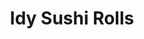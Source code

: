 ---
layout: place
title: "Idy Sushi Rolls"
permalink: /california/idyllwild-pine-cove/idy-sushi-rolls.html
stateAbbr: CA
stateName: California
cityName: Idyllwild-Pine Cove
seo:
  name: "Idy Sushi Rolls"
  type: Restaurant
  links: null
description: "Looking for sushi in Idyllwild-Pine Cove, California? Check out Idy Sushi Rolls for a delightful Japanese dining experience. Enjoy a variety of sushi and oth..."
place_id: ChIJQ_ixG8YT24AReYAQe_tJdY8
photos:
  - name: >-
      places/ChIJQ_ixG8YT24AReYAQe_tJdY8/photos/AeeoHcIpvaLRXlxVaRMZSqyTP_t28qY2Al9qojZ9pSrdLCaaj9zr8qGOR4zCLZ5UeHJbyIX1XOBhhLx3q-ORK58FT-CpICCoIo22gbv7h4qnR7vlryYUadI7aunj3wycH8jFaLwc_KhgDanN9gh15WWGEhZEFjJpixZhrm1RYOONsMqneyfZQOWXOFT5PwsZ0R__amkQFicTP466-1CUiMHkkUOwDpN6eeyd4fvIkMWN8pKYuQMpjjn5pXKKXi3feWQjeWkhC_LGJ3qtWut0jMCq2ZSIPKr5CVherfDRVg7EEuLZFaczpDVtpbRS7UKgiEdGc7LLuu4ra3iXYZvKHiopl4ytXRFJ952OEyMDXW-BCxWWwIARzMmyFjipdPK7ra7AfPPF8pXDjFab8-OlFm5cJpCBFKonWWsJBdaIf3x_y9czF6am
    widthPx: 3024
    heightPx: 4032
    authorAttributions:
      - displayName: Lorenzo Warfel
        uri: https://maps.google.com/maps/contrib/100899904439617888603
        photoUri: >-
          https://lh3.googleusercontent.com/a-/ALV-UjWOzJooC_lctzoJnqTz4I44Zd1E4QeLBtKk1WCkzuJHIMBDwi08lw=s100-p-k-no-mo
    flagContentUri: >-
      https://www.google.com/local/imagery/report/?cb_client=maps_api_places.places_api&image_key=!1e10!2sCIHM0ogKEICAgICL79CZ2QE&hl=en-US
    googleMapsUri: >-
      https://www.google.com/maps/place//data=!3m4!1e2!3m2!1sCIHM0ogKEICAgICL79CZ2QE!2e10!4m2!3m1!1s0x80db13c61bb1f843:0x8f7549fb7b108079
  - name: >-
      places/ChIJQ_ixG8YT24AReYAQe_tJdY8/photos/AeeoHcLSXaGiAfrU2JlbNDE7q9lT7GgS-SCxIy2of8Y0JaoCUQe_P9eq5FS2QAdOpprKwwBfFemlrW6h3OpxIXhAstDhmebQ3VPL4e0kt7hLH34iMkS1HlrE3wfuFg1joqKx5Ho339XfMoWwQsk88y4wCsKfCIHB-24OM7raEloJq68BgMiw0W4QBSFKfQi144FcAqnPZ2O7jZNS9vDkw9UtcKNX6jk4osQVV2pb5PvnzH5je7MpOyO-7GIhfxJh7tX8J9IP65T1oADoAK8gud1xYjUHjOnQmlTmV7juAiZWcur48ijuFP9FGMD3MofEOKMFc3vpw8Efp0aEra_D63FnhYcEqVNwr7v_f3jpC6cvx9x5bgEEwNnW7RK0pp_1u8QU2d_q24mZPktt-pV9C64qEawF5EtLEXWTaNpiIldnej4CdMsl
    widthPx: 4032
    heightPx: 3024
    authorAttributions:
      - displayName: K “Citizen K”
        uri: https://maps.google.com/maps/contrib/111186239508268389406
        photoUri: >-
          https://lh3.googleusercontent.com/a-/ALV-UjXCDVA1Blnob8fKP8HAhWBTriEDuJY1sXdWJ49Cs1jaYV4EAtJC=s100-p-k-no-mo
    flagContentUri: >-
      https://www.google.com/local/imagery/report/?cb_client=maps_api_places.places_api&image_key=!1e10!2sCIHM0ogKEICAgMCwoLuNqwE&hl=en-US
    googleMapsUri: >-
      https://www.google.com/maps/place//data=!3m4!1e2!3m2!1sCIHM0ogKEICAgMCwoLuNqwE!2e10!4m2!3m1!1s0x80db13c61bb1f843:0x8f7549fb7b108079
  - name: >-
      places/ChIJQ_ixG8YT24AReYAQe_tJdY8/photos/AeeoHcK5jk9vNfhfz8yCtCdWLgQwvBZoL8t_Vp2utC6pFVie6ohBAyzxIilMdNgolFaQl5e8cpYz6jMOusduDnGaQlelWOZafaKU5VdlKlllrlJc3393GQirM-WeTKWfKSKlwABBzQ5-yxqzoCWoAhpAt-yrY3ukLpsN6qfJoDl8Sn0HfoRdtM82pYuyOGnY7iL6NcaNRm1ZWty97614cN6IsN5u4bVqMq3NUm5HbE5UxwOwtaLm9eFrd55CZhDIF0D8KGFlqqhQQs0s4HBrPNVLWIo_Yll7ahklAJ5ZPyQ9FLF0WKjZ0L86B76W-i30lyUYCGOeqSKLLUhAXqVUwlncz1Gcvn-xWylKaGhOMpYhNAhjhalAg0lTtv5Y4IlvJ8ta_gEcnt-6Hm054UkmiEsQ26yTXo911MfNz2iZjZRdNGI
    widthPx: 3024
    heightPx: 4032
    authorAttributions:
      - displayName: Lorenzo Warfel
        uri: https://maps.google.com/maps/contrib/100899904439617888603
        photoUri: >-
          https://lh3.googleusercontent.com/a-/ALV-UjWOzJooC_lctzoJnqTz4I44Zd1E4QeLBtKk1WCkzuJHIMBDwi08lw=s100-p-k-no-mo
    flagContentUri: >-
      https://www.google.com/local/imagery/report/?cb_client=maps_api_places.places_api&image_key=!1e10!2sCIHM0ogKEICAgICL79CZOQ&hl=en-US
    googleMapsUri: >-
      https://www.google.com/maps/place//data=!3m4!1e2!3m2!1sCIHM0ogKEICAgICL79CZOQ!2e10!4m2!3m1!1s0x80db13c61bb1f843:0x8f7549fb7b108079
  - name: >-
      places/ChIJQ_ixG8YT24AReYAQe_tJdY8/photos/AeeoHcIhATmwn0D2sYfE8WSAaGChcUyxbzqrwJqv_E0ch_YGZABItn65xd4LI2p1zDguyUFGv9W-21xR949GRhw_-sk_omFZNo65bpbw_lg66wCRtp0nlFxRJNozvLV1OrI6Ki5B8w2RaBHLXgPL15ZHdqwt4MvRMWS1wNLagelvQFx_utBbvnkFc4w0JeZscuNaSm5871qwYJ2m6AgA7wiuGvGeng432DACHkaaC_yBawzZ9f7WTSvRkcd0Gmo14mmwcW8YvChBix1RPgM8Akw1lRTpaeAGD17-5z75wfegey8iQGyzmJmtj5bOAbr-VYkreMuYK03dXRzXRPnq5psl55Xh_McDSyB_ZOfnG-qli4-U6Lg2Ek_kgDGhCp3pKVGSAsG-Kja0NFOEnOzSx7Ou1jXTuTnoezC86rhnNTqfK7I-jao
    widthPx: 3024
    heightPx: 4032
    authorAttributions:
      - displayName: K “Citizen K”
        uri: https://maps.google.com/maps/contrib/111186239508268389406
        photoUri: >-
          https://lh3.googleusercontent.com/a-/ALV-UjXCDVA1Blnob8fKP8HAhWBTriEDuJY1sXdWJ49Cs1jaYV4EAtJC=s100-p-k-no-mo
    flagContentUri: >-
      https://www.google.com/local/imagery/report/?cb_client=maps_api_places.places_api&image_key=!1e10!2sCIHM0ogKEICAgID9hufNnAE&hl=en-US
    googleMapsUri: >-
      https://www.google.com/maps/place//data=!3m4!1e2!3m2!1sCIHM0ogKEICAgID9hufNnAE!2e10!4m2!3m1!1s0x80db13c61bb1f843:0x8f7549fb7b108079
  - name: >-
      places/ChIJQ_ixG8YT24AReYAQe_tJdY8/photos/AeeoHcJAiquFrxfGLq2qhMz43PY398kMh1MNKbBkFMZKRX9OEmcVFGK9Oag0y_XmVhqka-g639VkJsf0qSq1LShJgG1AhqDO6RZLvcLLGnCmLC_HMNf6A1U_mEpqGaRE3plwqyZkGF7EfCpZzRnLBGysdEsswJsJrvSPFP_JI6KITRnVOpBe7YPgEkix71hdh9qmYkn89gu7XuH3lXPbuFbPQPwJtdpThao2yfPnBPOJkFUZiR7q8sDBtTXbkRaFm66U1zNaMrSWO1sr1LP6uvS7pOMxh7EjNcp7PqLUUmInNioTCNWz0PXyBmrgpbDJPxeXNQIqKjzLo8UGO6GAKh9ozcQuM1nXy7oXFfI-XGAgSyqHpZyCtbtriklmClEu6MOJDX2HX9n7b2F7YNiv8HDfAXxaM6NFtd5SFaeEi5Z20rLeWA
    widthPx: 4032
    heightPx: 3024
    authorAttributions:
      - displayName: Julio Acosta
        uri: https://maps.google.com/maps/contrib/114308297499504713415
        photoUri: >-
          https://lh3.googleusercontent.com/a-/ALV-UjWEN6SW68QyzF6veb_B-f1xSe4cFEHfGbKAMMfBeZ5sx1DVWxda=s100-p-k-no-mo
    flagContentUri: >-
      https://www.google.com/local/imagery/report/?cb_client=maps_api_places.places_api&image_key=!1e10!2sCIHM0ogKEICAgMCw0r24bw&hl=en-US
    googleMapsUri: >-
      https://www.google.com/maps/place//data=!3m4!1e2!3m2!1sCIHM0ogKEICAgMCw0r24bw!2e10!4m2!3m1!1s0x80db13c61bb1f843:0x8f7549fb7b108079
  - name: >-
      places/ChIJQ_ixG8YT24AReYAQe_tJdY8/photos/AeeoHcKJZjucgh53m9PRSQ9ukX_0PZZNU5ZEpxzRmVqepGYULi0_OXLejKP_2SPusqSZIUGhWbMNt_46sWoRNIiq91GLocPYsuxZtmXo9BX6j5polhGyaj-xnv7vxuBx2eZ1M5MCDIxrken7QBhW632dcqzipigJDbRdMWavcjgh5wdglUn3h9EseONuBuG9SF_8zpAIWpBC8mftB0s8lur1_gaH2CINLk3_JKgvOGZD8bmbOJcmpxa0ERFoSxA9KMJj1rJkapwESNTTrMGgHnGq7bFyHb6xmjiK_9wWwuo9gXI2rwU1aQP1A-FDuLnEPQ50JlTstcP9xfDA1Waach9tgF_bg8YDpwG9yPd5apLSPDUIyWNeN0VQ9eBxBM-M7ZhRAqjltWKqUPEjhsDZiV55cbAnTK08gqOMy4tkT1ZMsZocaA0
    widthPx: 3391
    heightPx: 2543
    authorAttributions:
      - displayName: Aron Danburg
        uri: https://maps.google.com/maps/contrib/105634318251475662385
        photoUri: >-
          https://lh3.googleusercontent.com/a-/ALV-UjXNLnTs8RJpyYJ0BMZ64vRth5lsW4orwn72fMi5rr68AHopLgg=s100-p-k-no-mo
    flagContentUri: >-
      https://www.google.com/local/imagery/report/?cb_client=maps_api_places.places_api&image_key=!1e10!2sCIHM0ogKEICAgIDP0rSu3gE&hl=en-US
    googleMapsUri: >-
      https://www.google.com/maps/place//data=!3m4!1e2!3m2!1sCIHM0ogKEICAgIDP0rSu3gE!2e10!4m2!3m1!1s0x80db13c61bb1f843:0x8f7549fb7b108079
  - name: >-
      places/ChIJQ_ixG8YT24AReYAQe_tJdY8/photos/AeeoHcIj2isYf1w3kbeR4ElTVCHpnbzpWJnJGwG8SL3h3WJGlFNIHolgk0G6O4PdDHPV7Hs9XloevaGB2kLxskphqjbjg4_307fFfKv7WG9DjQ2-tn70PRRT4Pu8gmmEt6jMikgIytzwXBE90WWbPl20LmdzDa_yi-Gs6wd8YPTOwegDVHxMrLDL0WKaEXT3KYZuoMl5TrOV4xANvz02spumZ1EFqGgGF_iLhdXcz6ggj2F995PnOY3d301PoDO9lpd_KeIPMJs0VyGP_SFsRAPgV4833z-4hhnXu_uQSawNKdnq4dCuG0n0sh8IZhKwNdQSHkoDsbbunZDap0V2qr87xntz6JLCrII4VGaDtuZ3rMG6CHJ8IDSfNTG7uX87PeeLZB7PtsHZ-cD2pFaoHp_tWxyCBdpgQy_8hVyMu9TBrdCNLw
    widthPx: 4800
    heightPx: 3600
    authorAttributions:
      - displayName: Coffee G
        uri: https://maps.google.com/maps/contrib/109083530687386193415
        photoUri: >-
          https://lh3.googleusercontent.com/a-/ALV-UjW-u1mbfESpHp7siOArvJHJHXFAwDmfgzo2yx9_okDX8STHbyg3tw=s100-p-k-no-mo
    flagContentUri: >-
      https://www.google.com/local/imagery/report/?cb_client=maps_api_places.places_api&image_key=!1e10!2sCIHM0ogKEICAgIDauqGlag&hl=en-US
    googleMapsUri: >-
      https://www.google.com/maps/place//data=!3m4!1e2!3m2!1sCIHM0ogKEICAgIDauqGlag!2e10!4m2!3m1!1s0x80db13c61bb1f843:0x8f7549fb7b108079
  - name: >-
      places/ChIJQ_ixG8YT24AReYAQe_tJdY8/photos/AeeoHcIdC_udjVkk2_6kefkZTmPI3QlpE2tyJqAC8I58-PVsxI-3oy5986Osou5YaM-JLlccry2VyMeqdMK-yYAIawDXsoqplI1ZXMr1Sa9iWZwHSVOlFH1NLJKSPP7E9a_U_K0zrnxfnykmYb7NMPLtluUPhWkAlz4WHVgYph6AuLYoLy0d5ruC3j7gRMVzRRVL8XnI0NrriALIPfEL8Dej3ql0Aa-xN_u2sa0UWo0xr4wtWE6-ml_wPapsRSQOgcOygCdJv_lQXObPy0BS5FTFJnr6WX58OeuG4YAsSiSKsugituxsNNFk0SNMr8vKOhNjZkklhWi0GniI3c3pBKXD4UcFfqnsR2ZU9ciIc0HF8612COplfpiUhgSoIlZrEIgTYG9dPbNrLuKSMCtrv9BlZEhKQXoocmH_Cvd9JfT3fo0
    widthPx: 3024
    heightPx: 4032
    authorAttributions:
      - displayName: Lorenzo Warfel
        uri: https://maps.google.com/maps/contrib/100899904439617888603
        photoUri: >-
          https://lh3.googleusercontent.com/a-/ALV-UjWOzJooC_lctzoJnqTz4I44Zd1E4QeLBtKk1WCkzuJHIMBDwi08lw=s100-p-k-no-mo
    flagContentUri: >-
      https://www.google.com/local/imagery/report/?cb_client=maps_api_places.places_api&image_key=!1e10!2sCIHM0ogKEICAgICL79CZeQ&hl=en-US
    googleMapsUri: >-
      https://www.google.com/maps/place//data=!3m4!1e2!3m2!1sCIHM0ogKEICAgICL79CZeQ!2e10!4m2!3m1!1s0x80db13c61bb1f843:0x8f7549fb7b108079
  - name: >-
      places/ChIJQ_ixG8YT24AReYAQe_tJdY8/photos/AeeoHcIl_Urur4i_kJ_BEUrYnGweapjJSHv_CMDzZSwvq-di8tE-8p1FgIWu6D8u-4HBtY6dJC4kI0mBhNTocvprGhjMKDHje1TZi7NHtT4TWXCa4OX3tr7tmIe6Rn465E4SCQMx40bUVEHbOxA-iQcJkHScvnGtDRi-nC-pxgE-xKpq5GW3Kv3m3kispZwSBBqYw6Yen1x3YoMFE1lOBVZqZWB_Y4gkjQeLc8UG2Xkh90n48R9euwHM_aDX-4G5xtlB5xL7P9fgTgKOop-SQoeWg1iIy19GfWB4RZd9M9yCp0-TEDgEE5OO8al60BhNxz2QbyJyTJQduvy_x4yYuDC3ESXV70yTgBuDyZKQTmgiX6-8D74FQKsjhQIPlKYr-pXoskKvWhm25oNSlx-lpcPzpOz_Asjx-hfpidkgdkAtKz4LAwDb
    widthPx: 3024
    heightPx: 4032
    authorAttributions:
      - displayName: David Adams
        uri: https://maps.google.com/maps/contrib/103839750639434727251
        photoUri: >-
          https://lh3.googleusercontent.com/a/ACg8ocLop_SMtmxUEnv-YMlebritU1Jk9vJpMdC_x5ER-D8msKYrdQ=s100-p-k-no-mo
    flagContentUri: >-
      https://www.google.com/local/imagery/report/?cb_client=maps_api_places.places_api&image_key=!1e10!2sCIHM0ogKEICAgIDe-Z2XqgE&hl=en-US
    googleMapsUri: >-
      https://www.google.com/maps/place//data=!3m4!1e2!3m2!1sCIHM0ogKEICAgIDe-Z2XqgE!2e10!4m2!3m1!1s0x80db13c61bb1f843:0x8f7549fb7b108079
  - name: >-
      places/ChIJQ_ixG8YT24AReYAQe_tJdY8/photos/AeeoHcJGFbo4AHBtVe5vp3Cxh_INw6ptdtn0nwzfgoX-PU9f7KGdNPH_bYrxC3eeje5FkU8VHwxz9ZUlWSCqr32QzbwPKy4Cr15DDpdu3wKs8FTXdnGr8dZo8NrxmgZoc16y-Ie6SvfW5crhKmm4n6Gwx3S9sVLH2xe6G_Dfeuh-SkjprwIW1-23LNvHqW0NMd5PqxQbE2O9Zasi8KoQew03KyyOfuXEQyYYTka6fiQGrByX4FNx_8DueGpstyBGXtRXa5T3ypAccbIl3lbZ0g7VwljESb78mlQXFygEXfBLMwg9yzEC1bgygQq0lpm0eZ2JYXOFtDrdTPORiAVmSnD0zW4yUz4X21poXWsZmAiWJcqL83_c-hAWhtKUKHc3Yw1Bk9MdnSwbGeqqRkThnJtIN4ICGGg4TagqqQnJbX08ZvEDZw
    widthPx: 2992
    heightPx: 2992
    authorAttributions:
      - displayName: Lin Mars
        uri: https://maps.google.com/maps/contrib/104606672930820403076
        photoUri: >-
          https://lh3.googleusercontent.com/a-/ALV-UjUzQj_Aq34TVGjGqaO7Gm5OEo3At2LZd9UAbmLyXWPK4RCRYSWV=s100-p-k-no-mo
    flagContentUri: >-
      https://www.google.com/local/imagery/report/?cb_client=maps_api_places.places_api&image_key=!1e10!2sCIHM0ogKEICAgIDhz_y3Aw&hl=en-US
    googleMapsUri: >-
      https://www.google.com/maps/place//data=!3m4!1e2!3m2!1sCIHM0ogKEICAgIDhz_y3Aw!2e10!4m2!3m1!1s0x80db13c61bb1f843:0x8f7549fb7b108079
address: 25980 CA-243, Idyllwild-Pine Cove, CA 92549, USA
street: 25980 CA-243
city: Idyllwild-Pine Cove
state: CA
zip: '92549'
country: USA
neighborhood: null
latitude: '33.746271'
longitude: '-116.714514'
accessibility_options:
  wheelchairAccessibleParking: true
  wheelchairAccessibleEntrance: true
  wheelchairAccessibleRestroom: true
  wheelchairAccessibleSeating: true
business_status: OPERATIONAL
name: Idy Sushi Rolls
google_maps_links:
  directionsUri: >-
    https://www.google.com/maps/dir//''/data=!4m7!4m6!1m1!4e2!1m2!1m1!1s0x80db13c61bb1f843:0x8f7549fb7b108079!3e0
  placeUri: https://maps.google.com/?cid=10337249864149139577
  writeAReviewUri: >-
    https://www.google.com/maps/place//data=!4m3!3m2!1s0x80db13c61bb1f843:0x8f7549fb7b108079!12e1
  reviewsUri: >-
    https://www.google.com/maps/place//data=!4m4!3m3!1s0x80db13c61bb1f843:0x8f7549fb7b108079!9m1!1b1
  photosUri: >-
    https://www.google.com/maps/place//data=!4m3!3m2!1s0x80db13c61bb1f843:0x8f7549fb7b108079!10e5
primary_type: Sushi Restaurant
opening_hours:
  regular: null
  current: null
secondary_opening_hours:
  regular:
    weekdayDescriptions: null
    type: null
  current:
    weekdayDescriptions: null
    type: null
phone: (951) 527-0011
price_level: PRICE_LEVEL_MODERATE
price_range: $10 &ndash; $20
rating: '4.4'
rating_count: 249
website: null
reviews:
  - name: >-
      places/ChIJQ_ixG8YT24AReYAQe_tJdY8/reviews/ChdDSUhNMG9nS0VJQ0FnTUN3MHIyNHp3RRAB
    relativePublishTimeDescription: 3 weeks ago
    rating: 3
    text:
      text: >-
        Slow service, nice waitress, but no music and not too many decorations.
        Better to take out sushi in the future! The price you pay to dine in for
        a party of two is $55 plus a tip. You can drive down the hill 25 minutes
        to Hemet and eat for $27 for two at “Pho Shack” which is delicious and
        affordable.

        I hope my review helps you decide and know it’s a long wait to dine in.
        You also feel ignored they should give free edamame or bread with oil &
        vinegar while you wait! Plenty of room for improvement but I don’t think
        the owner cares.
      languageCode: en
    originalText:
      text: >-
        Slow service, nice waitress, but no music and not too many decorations.
        Better to take out sushi in the future! The price you pay to dine in for
        a party of two is $55 plus a tip. You can drive down the hill 25 minutes
        to Hemet and eat for $27 for two at “Pho Shack” which is delicious and
        affordable.

        I hope my review helps you decide and know it’s a long wait to dine in.
        You also feel ignored they should give free edamame or bread with oil &
        vinegar while you wait! Plenty of room for improvement but I don’t think
        the owner cares.
      languageCode: en
    authorAttribution:
      displayName: Julio Acosta
      uri: https://www.google.com/maps/contrib/114308297499504713415/reviews
      photoUri: >-
        https://lh3.googleusercontent.com/a-/ALV-UjWEN6SW68QyzF6veb_B-f1xSe4cFEHfGbKAMMfBeZ5sx1DVWxda=s128-c0x00000000-cc-rp-mo-ba2
    publishTime: '2025-03-17T18:49:53.482126Z'
    flagContentUri: >-
      https://www.google.com/local/review/rap/report?postId=ChdDSUhNMG9nS0VJQ0FnTUN3MHIyNHp3RRAB&d=17924085&t=1
    googleMapsUri: >-
      https://www.google.com/maps/reviews/data=!4m6!14m5!1m4!2m3!1sChdDSUhNMG9nS0VJQ0FnTUN3MHIyNHp3RRAB!2m1!1s0x80db13c61bb1f843:0x8f7549fb7b108079
  - name: >-
      places/ChIJQ_ixG8YT24AReYAQe_tJdY8/reviews/ChdDSUhNMG9nS0VJQ0FnSUMzNE9HYTBRRRAB
    relativePublishTimeDescription: 5 months ago
    rating: 5
    text:
      text: >-
        Great service and food. Rolls were fresh and tasty. I started with a hot
        green tea on a chilly afternoon. I got the calamari appetizer and the
        hot night roll. My favorites so far!
      languageCode: en
    originalText:
      text: >-
        Great service and food. Rolls were fresh and tasty. I started with a hot
        green tea on a chilly afternoon. I got the calamari appetizer and the
        hot night roll. My favorites so far!
      languageCode: en
    authorAttribution:
      displayName: SJ Jebbia
      uri: https://www.google.com/maps/contrib/103001034884620672112/reviews
      photoUri: >-
        https://lh3.googleusercontent.com/a-/ALV-UjW5xUVBwxsE-fzyiCT0vjIeaNv7BQN6dwXjCcoFM42T9jsgm3Zs=s128-c0x00000000-cc-rp-mo-ba4
    publishTime: '2024-11-01T21:36:02.389947Z'
    flagContentUri: >-
      https://www.google.com/local/review/rap/report?postId=ChdDSUhNMG9nS0VJQ0FnSUMzNE9HYTBRRRAB&d=17924085&t=1
    googleMapsUri: >-
      https://www.google.com/maps/reviews/data=!4m6!14m5!1m4!2m3!1sChdDSUhNMG9nS0VJQ0FnSUMzNE9HYTBRRRAB!2m1!1s0x80db13c61bb1f843:0x8f7549fb7b108079
  - name: >-
      places/ChIJQ_ixG8YT24AReYAQe_tJdY8/reviews/ChZDSUhNMG9nS0VJQ0FnSUNMNzlEVVhREAE
    relativePublishTimeDescription: 9 months ago
    rating: 2
    text:
      text: >-
        GREAT SERVICE, BUT BLAND... it pains me to say this as the staff were
        absolutely wonderful. However, I have to be honest. I tried the edamame
        appetizers and they weren't a hit for me. Next, for the main course I
        had a order of veggie yakisoba w/ tofu and this also missed the mark big
        time. I didn't like that the noodles tasted store bought. Honestly I've
        had better maruchan noodles. The tofu was solid but it wasn't enough to
        save the dish. The fried fish looked good but I didn't get a chance to
        try it!


        I didn't feel like sushi this time around so I might give this place
        another shot, however it's going to be a while till I come back. As I'm
        writing this we are in the middle of the summer in Idyllwild and things
        are heating up. I was further disappointed that this place did NOT have
        AC, it was very steamy in there which made my visit a bit uncomfortable.
        Again, I'm sad that I have to leave this review because our waitress was
        awesome! Hoping they improve their cooking soon!
      languageCode: en
    originalText:
      text: >-
        GREAT SERVICE, BUT BLAND... it pains me to say this as the staff were
        absolutely wonderful. However, I have to be honest. I tried the edamame
        appetizers and they weren't a hit for me. Next, for the main course I
        had a order of veggie yakisoba w/ tofu and this also missed the mark big
        time. I didn't like that the noodles tasted store bought. Honestly I've
        had better maruchan noodles. The tofu was solid but it wasn't enough to
        save the dish. The fried fish looked good but I didn't get a chance to
        try it!


        I didn't feel like sushi this time around so I might give this place
        another shot, however it's going to be a while till I come back. As I'm
        writing this we are in the middle of the summer in Idyllwild and things
        are heating up. I was further disappointed that this place did NOT have
        AC, it was very steamy in there which made my visit a bit uncomfortable.
        Again, I'm sad that I have to leave this review because our waitress was
        awesome! Hoping they improve their cooking soon!
      languageCode: en
    authorAttribution:
      displayName: Lorenzo Warfel
      uri: https://www.google.com/maps/contrib/100899904439617888603/reviews
      photoUri: >-
        https://lh3.googleusercontent.com/a-/ALV-UjWOzJooC_lctzoJnqTz4I44Zd1E4QeLBtKk1WCkzuJHIMBDwi08lw=s128-c0x00000000-cc-rp-mo-ba6
    publishTime: '2024-06-24T05:44:51.803639Z'
    flagContentUri: >-
      https://www.google.com/local/review/rap/report?postId=ChZDSUhNMG9nS0VJQ0FnSUNMNzlEVVhREAE&d=17924085&t=1
    googleMapsUri: >-
      https://www.google.com/maps/reviews/data=!4m6!14m5!1m4!2m3!1sChZDSUhNMG9nS0VJQ0FnSUNMNzlEVVhREAE!2m1!1s0x80db13c61bb1f843:0x8f7549fb7b108079
  - name: >-
      places/ChIJQ_ixG8YT24AReYAQe_tJdY8/reviews/ChdDSUhNMG9nS0VJQ0FnSUNmbzh6V3pRRRAB
    relativePublishTimeDescription: 3 months ago
    rating: 5
    text:
      text: >-
        This place was great!!! The servers were very quick if I needed anything
        (fork, extra water, etc). The food was pretty quick to come out, too. I
        got the seafood udon and it was amazing! The broth was not too fishy and
        the seafood didn’t have any shells which made it easy to eat. My mom got
        the beef teriyaki combo platter and it had the perfect portions! Not too
        much rice. The California roll was loaded with imitation crab. I live in
        San Diego which is a big city yet this was some of the best Japanese
        food I’ve had. I’ve been to Tokyo and I enjoyed this restaurant a lot.
        The owner guy is super nice too. Great way to start off my new year
      languageCode: en
    originalText:
      text: >-
        This place was great!!! The servers were very quick if I needed anything
        (fork, extra water, etc). The food was pretty quick to come out, too. I
        got the seafood udon and it was amazing! The broth was not too fishy and
        the seafood didn’t have any shells which made it easy to eat. My mom got
        the beef teriyaki combo platter and it had the perfect portions! Not too
        much rice. The California roll was loaded with imitation crab. I live in
        San Diego which is a big city yet this was some of the best Japanese
        food I’ve had. I’ve been to Tokyo and I enjoyed this restaurant a lot.
        The owner guy is super nice too. Great way to start off my new year
      languageCode: en
    authorAttribution:
      displayName: Layla
      uri: https://www.google.com/maps/contrib/105591730307134840463/reviews
      photoUri: >-
        https://lh3.googleusercontent.com/a-/ALV-UjW0vNhWV4WKWkbqAfF9wtahEUiXsD40a_QG-NFmupIASeHF3u8Y=s128-c0x00000000-cc-rp-mo-ba3
    publishTime: '2025-01-01T04:49:39.570884Z'
    flagContentUri: >-
      https://www.google.com/local/review/rap/report?postId=ChdDSUhNMG9nS0VJQ0FnSUNmbzh6V3pRRRAB&d=17924085&t=1
    googleMapsUri: >-
      https://www.google.com/maps/reviews/data=!4m6!14m5!1m4!2m3!1sChdDSUhNMG9nS0VJQ0FnSUNmbzh6V3pRRRAB!2m1!1s0x80db13c61bb1f843:0x8f7549fb7b108079
  - name: >-
      places/ChIJQ_ixG8YT24AReYAQe_tJdY8/reviews/ChdDSUhNMG9nS0VJQ0FnSUNYbk5HLS13RRAB
    relativePublishTimeDescription: 6 months ago
    rating: 5
    text:
      text: >-
        I was pleasantly surprised by how good the sushi was, especially
        considering it was located in the mountains! The quality and freshness
        exceeded my expectations. The owner was incredibly kind and made the
        experience even more enjoyable. The service was excellent—friendly and
        attentive throughout the meal. If you're looking for great sushi in an
        unexpected location, I highly recommend giving this place a try!
      languageCode: en
    originalText:
      text: >-
        I was pleasantly surprised by how good the sushi was, especially
        considering it was located in the mountains! The quality and freshness
        exceeded my expectations. The owner was incredibly kind and made the
        experience even more enjoyable. The service was excellent—friendly and
        attentive throughout the meal. If you're looking for great sushi in an
        unexpected location, I highly recommend giving this place a try!
      languageCode: en
    authorAttribution:
      displayName: melissa nguyen
      uri: https://www.google.com/maps/contrib/102462592591251133511/reviews
      photoUri: >-
        https://lh3.googleusercontent.com/a/ACg8ocIqjM7R3Ua0EzfN0PyYi_OifX0MWreEhEAHb_iMYvr_2f2a1Q=s128-c0x00000000-cc-rp-mo-ba2
    publishTime: '2024-10-14T04:51:07.825800Z'
    flagContentUri: >-
      https://www.google.com/local/review/rap/report?postId=ChdDSUhNMG9nS0VJQ0FnSUNYbk5HLS13RRAB&d=17924085&t=1
    googleMapsUri: >-
      https://www.google.com/maps/reviews/data=!4m6!14m5!1m4!2m3!1sChdDSUhNMG9nS0VJQ0FnSUNYbk5HLS13RRAB!2m1!1s0x80db13c61bb1f843:0x8f7549fb7b108079
parking_options:
  freeParkingLot: true
  freeStreetParking: true
  valetParking: false
payment_options:
  acceptsCreditCards: true
  acceptsDebitCards: true
  acceptsCashOnly: false
  acceptsNfc: true
allow_dogs: null
curbside_pickup: null
delivery: false
dine_in: true
good_for_children: true
good_for_groups: null
good_for_sports: false
live_music: false
menu_for_children: false
outdoor_seating: true
reservable: null
restroom: true
serves_beer: false
serves_breakfast: null
serves_brunch: null
serves_cocktails: false
serves_coffee: true
serves_dinner: true
serves_dessert: null
serves_lunch: true
serves_vegetarian_food: true
serves_wine: false
takeout: true
summary: null

---